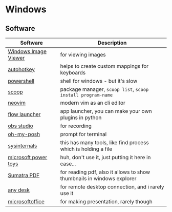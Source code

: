 # Windows

## Software

Software | Description
---|---
[Windows Image Viewer]() | for viewing images
[autohotkey](https://www.autohotkey.com/) | helps to create custom mappings for keyboards
[powershell](https://learn.microsoft.com/en-us/powershell/) | shell for windows - but it's slow
[scoop](https://scoop.sh/) | package manager, `scoop list`, `scoop install program-name`
[neovim](https://neovim.io/) | modern vim as an cli editor
[flow launcher](https://www.flowlauncher.com/) | app launcher, you can make your own plugins in python
[obs studio](https://obsproject.com/) | for recording
[oh-my-posh](https://ohmyposh.dev/docs/) |prompt for terminal
[sysinternals]() | this has many tools, like find process which is holding a file
[microsoft power toys]() | huh, don't use it, just putting it here in case...
[Sumatra PDF]() | for reading pdf, also it allows to show thumbnails in windows explorer
[any desk]() | for remote desktop connection, and i rarely use it
[microsoftoffice]() | for making presentation, rarely though
